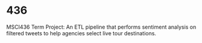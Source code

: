 # 436

MSCI436 Term Project: An ETL pipeline that performs sentiment analysis on filtered tweets to help agencies select live tour destinations. 
